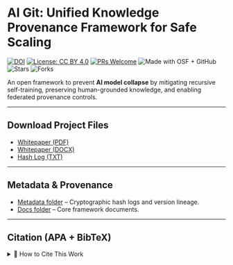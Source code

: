 # AI Git: Unified Knowledge Provenance Framework for Safe Scaling

[![DOI](https://img.shields.io/badge/DOI-10.17605%2FOSF.IO%2FUFEK5-blue)](https://doi.org/10.17605/OSF.IO/UFEK5)
[![License: CC BY 4.0](https://img.shields.io/badge/License-CC%20BY%204.0-lightgrey.svg)](https://creativecommons.org/licenses/by/4.0/)
[![PRs Welcome](https://img.shields.io/badge/PRs-welcome-brightgreen.svg)](https://github.com/jrdrew-ai-git/AI-Git/pulls)
![Made with OSF + GitHub](https://img.shields.io/badge/Made%20with-OSF%20+%20GitHub-1f425f.svg)
![Stars](https://img.shields.io/github/stars/jrdrew-ai-git/AI-Git?style=social)
![Forks](https://img.shields.io/github/forks/jrdrew-ai-git/AI-Git?style=social)

An open framework to prevent **AI model collapse** by mitigating recursive self-training, preserving human-grounded knowledge, and enabling federated provenance controls.

---

## Download Project Files
- [Whitepaper (PDF)](docs/AI-Git_Framework_v1.0.pdf)
- [Whitepaper (DOCX)](docs/AI-Git_Framework_v1.0.docx)
- [Hash Log (TXT)](metadata/AI-Git_Framework_v1.0_HashLog.txt)

---

## Metadata & Provenance
- [Metadata folder](metadata/) – Cryptographic hash logs and version lineage.  
- [Docs folder](docs/) – Core framework documents.

---

## Citation (APA + BibTeX)
<details>
<summary>📑 How to Cite This Work</summary>

If you use or build upon AI Git, please cite:

**APA**
Drew, J. (JR) W., Jr. (2025, July 29). *AI Git: Unified Knowledge Provenance Framework for Safe Scaling.* OSF. https://osf.io/ufek5  

**BibTeX**
```bibtex
@misc{drew2025aigit,
  author = {Drew, James (JR) W., Jr.},
  title = {AI Git: Unified Knowledge Provenance Framework for Safe Scaling},
  year = {2025},
  month = {July},
  publisher = {OSF},
  url = {https://osf.io/ufek5}
}
